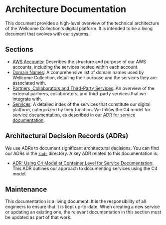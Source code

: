# Architecture Documentation

This document provides a high-level overview of the technical architecture of the Wellcome Collection's digital platform. It is intended to be a living document that evolves with our systems.

## Sections

- [AWS Accounts](./aws_accounts.md): Describes the structure and purpose of our AWS accounts, including the services hosted within each account.
- [Domain Names](./domain_names.md): A comprehensive list of domain names used by Wellcome Collection, detailing their purpose and the services they are associated with.
- [Partners, Collaborators and Third-Party Services](./partners.md): An overview of the external partners, collaborators, and third-party services that we integrate with.
- [Services](./services/README.md): A detailed index of the services that constitute our digital platform, categorized by their function. We follow the C4 model for service documentation, as described in our [ADR for service documentation](../adr/c4_model_for_services.md).

## Architectural Decision Records (ADRs)

We use ADRs to document significant architectural decisions. You can find our ADRs in the [`/adr`](../adr) directory. A key ADR related to this documentation is:

- [ADR: Using C4 Model at Container Level for Service Documentation](../adr/c4_model_for_services.md): This ADR outlines our approach to documenting services using the C4 model.

## Maintenance

This documentation is a living document. It is the responsibility of all engineers to ensure that it is kept up-to-date. When creating a new service or updating an existing one, the relevant documentation in this section must be updated as part of that work.
